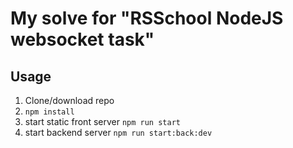 # My solve for "RSSchool NodeJS websocket task"

## Usage
1. Clone/download repo
2. `npm install`
3. start static front server `npm run start`
4. start backend server `npm run start:back:dev`
